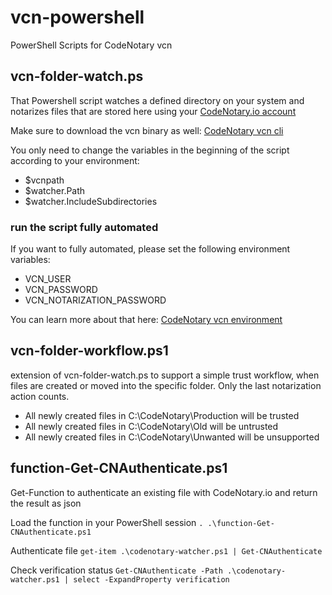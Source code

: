 # vcn-powershell
PowerShell Scripts for CodeNotary vcn

## vcn-folder-watch.ps
That Powershell script watches a defined directory on your system and notarizes files that are stored here using your [CodeNotary.io account ](https://dashboard.codenotary.io/auth/signup)

Make sure to download the vcn binary as well: [CodeNotary vcn cli](https://github.com/vchain-us/vcn/releases/latest)

You only need to change the variables in the beginning of the script according to your environment:
- $vcnpath
- $watcher.Path
- $watcher.IncludeSubdirectories

### run the script fully automated
If you want to fully automated, please set the following environment variables:
- VCN_USER
- VCN_PASSWORD
- VCN_NOTARIZATION_PASSWORD

You can learn more about that here: [CodeNotary vcn environment](https://docs.codenotary.io/vcn/user-guide/environments.html)

## vcn-folder-workflow.ps1
extension of vcn-folder-watch.ps to support a simple trust workflow, when files are created or moved into the specific folder. Only the last notarization action counts.

- All newly created files in C:\CodeNotary\Production will be trusted
- All newly created files in C:\CodeNotary\Old will be untrusted
- All newly created files in C:\CodeNotary\Unwanted will be unsupported

## function-Get-CNAuthenticate.ps1
Get-Function to authenticate an existing file with CodeNotary.io and return the result as json

Load the function in your PowerShell session
`. .\function-Get-CNAuthenticate.ps1`

Authenticate file
`get-item .\codenotary-watcher.ps1 | Get-CNAuthenticate`

Check verification status
`Get-CNAuthenticate -Path .\codenotary-watcher.ps1 | select -ExpandProperty verification`

